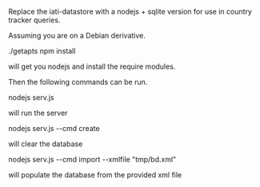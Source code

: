 Replace the iati-datastore with a nodejs + sqlite version for use in country tracker queries.

Assuming you are on a Debian derivative.

./getapts
npm install

will get you nodejs and install the require modules.

Then the following commands can be run.


nodejs serv.js

will run the server


nodejs serv.js --cmd create

will clear the database


nodejs serv.js --cmd import --xmlfile "tmp/bd.xml"

will populate the database from the provided xml file

